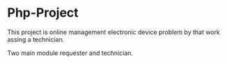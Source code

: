 # Php-Project

This project is online management electronic device problem by that work assing a technician.

Two main module requester and technician.
